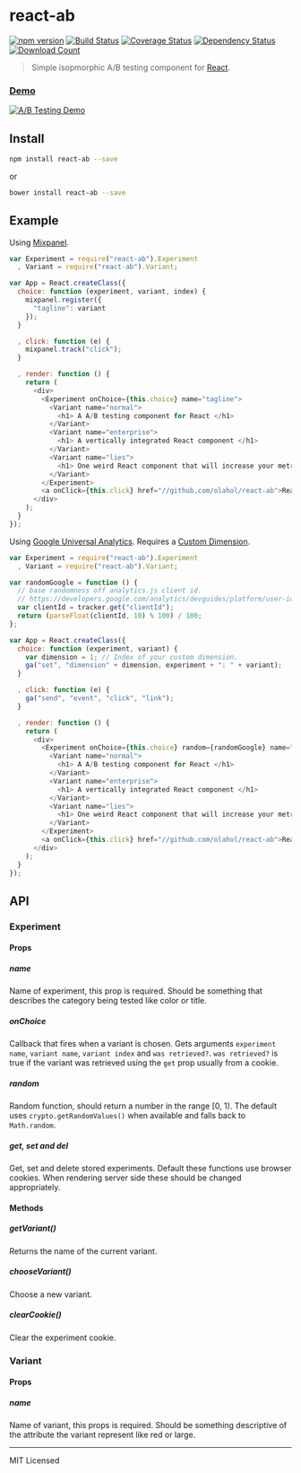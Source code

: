 # react-ab

[![npm version](https://badge.fury.io/js/react-ab.svg)](http://badge.fury.io/js/react-ab)
[![Build Status](https://travis-ci.org/olahol/react-ab.svg)](https://travis-ci.org/olahol/react-ab)
[![Coverage Status](https://img.shields.io/coveralls/olahol/react-ab.svg?style=flat)](https://coveralls.io/r/olahol/react-ab)
[![Dependency Status](https://david-dm.org/olahol/react-ab.svg)](https://david-dm.org/olahol/react-ab)
[![Download Count](https://img.shields.io/npm/dm/react-ab.svg?style=flat)](https://www.npmjs.com/package/react-ab)

> Simple isopmorphic A/B testing component for [React](http://facebook.github.io/react/index.html).

### [Demo](https://olahol.github.io/react-ab/example)

[![A/B Testing Demo](https://cdn.rawgit.com/olahol/react-ab/master/example/demo.gif "A/B Testing Demo")](http://olahol.github.io/react-ab/example)

## Install

```bash
npm install react-ab --save
```

or

```bash
bower install react-ab --save
```

## Example

Using [Mixpanel](https://mixpanel.com/).

```js
var Experiment = require("react-ab").Experiment
  , Variant = require("react-ab").Variant;

var App = React.createClass({
  choice: function (experiment, variant, index) {
    mixpanel.register({
      "tagline": variant
    });
  }

  , click: function (e) {
    mixpanel.track("click");
  }

  , render: function () {
    return (
      <div>
        <Experiment onChoice={this.choice} name="tagline">
          <Variant name="normal">
            <h1> A A/B testing component for React </h1>
          </Variant>
          <Variant name="enterprise">
            <h1> A vertically integrated React component </h1>
          </Variant>
          <Variant name="lies">
            <h1> One weird React component that will increase your metrics by 100%! </h1>
          </Variant>
        </Experiment>
        <a onClick={this.click} href="//github.com/olahol/react-ab">React AB component</a>
      </div>
    );
  }
});
```

Using [Google Universal Analytics](http://www.google.com/analytics/). Requires
a [Custom Dimension](https://support.google.com/analytics/answer/2709829?hl=en).

```js
var Experiment = require("react-ab").Experiment
  , Variant = require("react-ab").Variant;

var randomGoogle = function () {
  // base randomness off analytics.js client id.
  // https://developers.google.com/analytics/devguides/platform/user-id#clientid-userid
  var clientId = tracker.get("clientId");
  return (parseFloat(clientId, 10) % 100) / 100;
};

var App = React.createClass({
  choice: function (experiment, variant) {
    var dimension = 1; // Index of your custom dimension.
    ga("set", "dimension" + dimension, experiment + ": " + variant);
  }

  , click: function (e) {
    ga("send", "event", "click", "link");
  }

  , render: function () {
    return (
      <div>
        <Experiment onChoice={this.choice} random={randomGoogle} name="tagline">
          <Variant name="normal">
            <h1> A A/B testing component for React </h1>
          </Variant>
          <Variant name="enterprise">
            <h1> A vertically integrated React component </h1>
          </Variant>
          <Variant name="lies">
            <h1> One weird React component that will increase your metrics by 100%! </h1>
          </Variant>
        </Experiment>
        <a onClick={this.click} href="//github.com/olahol/react-ab">React AB component</a>
      </div>
    );
  }
});
```

## API

### Experiment

#### Props

##### name

Name of experiment, this prop is required. Should be something that
describes the category being tested like color or title.

##### onChoice

Callback that fires when a variant is chosen.  Gets arguments `experiment
name`, `variant name`, `variant index` and `was retrieved?`. `was
retrieved?` is true if the variant was retrieved using the `get` prop
usually from a cookie.

##### random

Random function, should return a number in the range [0, 1). The default uses
`crypto.getRandomValues()` when available and falls back to `Math.random`.

##### get, set and del

Get, set and delete stored experiments. Default these functions use browser
cookies. When rendering server side these should be changed appropriately.

#### Methods

##### getVariant()

Returns the name of the current variant.

##### chooseVariant()

Choose a new variant.

##### clearCookie()

Clear the experiment cookie.

### Variant

#### Props

##### name

Name of variant, this props is required. Should be something descriptive of
the attribute the variant represent like red or large.

---

MIT Licensed
